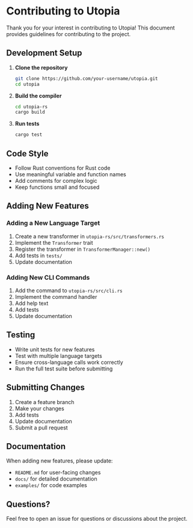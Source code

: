 # Contributing to Utopia

Thank you for your interest in contributing to Utopia! This document provides guidelines for contributing to the project.

## Development Setup

1. **Clone the repository**
   ```bash
   git clone https://github.com/your-username/utopia.git
   cd utopia
   ```

2. **Build the compiler**
   ```bash
   cd utopia-rs
   cargo build
   ```

3. **Run tests**
   ```bash
   cargo test
   ```

## Code Style

- Follow Rust conventions for Rust code
- Use meaningful variable and function names
- Add comments for complex logic
- Keep functions small and focused

## Adding New Features

### Adding a New Language Target

1. Create a new transformer in `utopia-rs/src/transformers.rs`
2. Implement the `Transformer` trait
3. Register the transformer in `TransformerManager::new()`
4. Add tests in `tests/`
5. Update documentation

### Adding New CLI Commands

1. Add the command to `utopia-rs/src/cli.rs`
2. Implement the command handler
3. Add help text
4. Add tests
5. Update documentation

## Testing

- Write unit tests for new features
- Test with multiple language targets
- Ensure cross-language calls work correctly
- Run the full test suite before submitting

## Submitting Changes

1. Create a feature branch
2. Make your changes
3. Add tests
4. Update documentation
5. Submit a pull request

## Documentation

When adding new features, please update:
- `README.md` for user-facing changes
- `docs/` for detailed documentation
- `examples/` for code examples

## Questions?

Feel free to open an issue for questions or discussions about the project. 